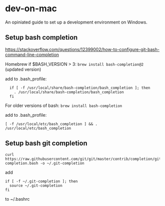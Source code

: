 # dev-on-mac
An opiniated guide to set up a development environment on Windows.


## Setup bash completion
<https://stackoverflow.com/questions/12399002/how-to-configure-git-bash-command-line-completion>

Homebrew
if $BASH_VERSION > 3: `brew install bash-completion@2` (updated version)

add to .bash_profile:
```
  if [ -f /usr/local/share/bash-completion/bash_completion ]; then
    . /usr/local/share/bash-completion/bash_completion
  fi
```
For older versions of bash: `brew install bash-completion`

add to .bash_profile:

```
[ -f /usr/local/etc/bash_completion ] && . /usr/local/etc/bash_completion
```

## Setup bash git completion

```
curl https://raw.githubusercontent.com/git/git/master/contrib/completion/git-completion.bash -o ~/.git-completion
```

add 
```
if [ -f ~/.git-completion ]; then
  source ~/.git-completion
fi
```
to ~/.bashrc
